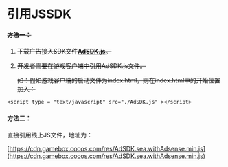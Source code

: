 # 引用JSSDK

#### ~~方法一：~~

1. ~~下载广告接入SDK文件~~[~~**AdSDK.js**~~](../../zi-yuan-xia-zai/sdk-xia-zai.md#h-5-you-xi-sdk20190402)~~。~~
2. ~~开发者需要在游戏客户端中引用AdSDK.js文件。~~

   ~~如：假如游戏客户端的启动文件为index.html，则在index.html中的开始位置加入：~~

```text
<script type = "text/javascript" src="./AdSDK.js" ></script>
```

#### 方法二：

直接引用线上JS文件，地址为：

[https://cdn.gamebox.cocos.com/res/AdSDK.sea.withAdsense.min.js](https://cdn.gamebox.cocos.com/res/AdSDK.sea.withAdsense.min.js)



